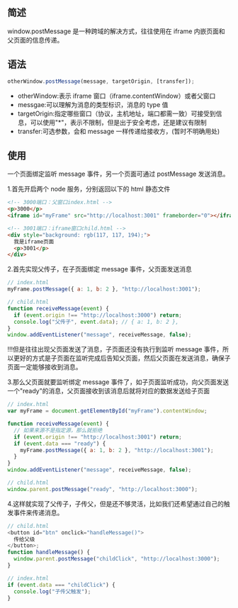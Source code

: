 ## 简述

window.postMessage 是一种跨域的解决方式，往往使用在 iframe 内嵌页面和父页面的信息传递。

## 语法

```js
otherWindow.postMessage(message, targetOrigin, [transfer]);
```

- otherWindow:表示 iframe 窗口（iframe.contentWindow）或者父窗口
- messgae:可以理解为消息的类型标识，消息的 type 值
- targetOrigin:指定哪些窗口（协议，主机地址，端口都需一致）可接受到信息，可以使用"\*"，表示不限制，但是出于安全考虑，还是建议有限制
- transfer:可选参数，会和 message 一样传递给接收方，(暂时不明确用处)

## 使用

一个页面绑定监听 message 事件，另一个页面可通过 postMessage 发送消息。

1.首先开启两个 node 服务，分别返回以下的 html 静态文件

```html
<!-- 3000端口：父窗口index.html -->
<p>3000</p>
<iframe id="myFrame" src="http://localhost:3001" frameborder="0"></iframe>
```

```html
<!-- 3001端口：iframe窗口child.html -->
<div style="background: rgb(117, 117, 194);">
  我是iframe页面
  <p>3001</p>
</div>
```

2.首先实现父传子，在子页面绑定 message 事件，父页面发送消息

```js
// index.html
myFrame.postMessage({ a: 1, b: 2 }, "http://localhost:3001");
```

```js
// child.html
function receiveMessage(event) {
  if (event.origin !== "http://localhost:3000") return;
  console.log("父传子", event.data); // { a: 1, b: 2 },
}
window.addEventListener("message", receiveMessage, false);
```

!!!但是往往出现父页面发送了消息，子页面还没有执行到监听 message 事件，所以更好的方式是子页面在监听完成后告知父页面，然后父页面在发送消息，确保子页面一定能够接收到消息。

3.那么父页面就要监听绑定 message 事件了，如子页面监听成功，向父页面发送一个"ready"的消息，父页面接收到该消息后就将对应的数据发送给子页面

```js
// index.html
var myFrame = document.getElementById("myFrame").contentWindow;

function receiveMessage(event) {
  // 如果来源不是指定源，那么就拒绝
  if (event.origin !== "http://localhost:3001") return;
  if (event.data === "ready") {
    myFrame.postMessage({ a: 1, b: 2 }, "http://localhost:3001");
  }
}
window.addEventListener("message", receiveMessage, false);
```

```js
// child.html
window.parent.postMessage("ready", "http://localhost:3000");
```

4.这样就实现了父传子，子传父，但是还不够灵活，比如我们还希望通过自己的触发事件来传递消息。

```js
// child.html
<button id="btn" onclick="handleMessage()">
  传给父级
</button>;
function handleMessage() {
  window.parent.postMessage("childClick", "http://localhost:3000");
}
```

```js
// index.html
if (event.data === "childClick") {
  console.log("子传父触发");
}
```
